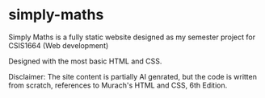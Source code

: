 # simply-maths
Simply Maths is a fully static website designed as my semester project for CSIS1664 (Web development)

Designed with the most basic HTML and CSS.

Disclaimer: The site content is partially AI genrated, but the code is written from scratch, references to Murach's HTML and CSS, 6th Edition.
